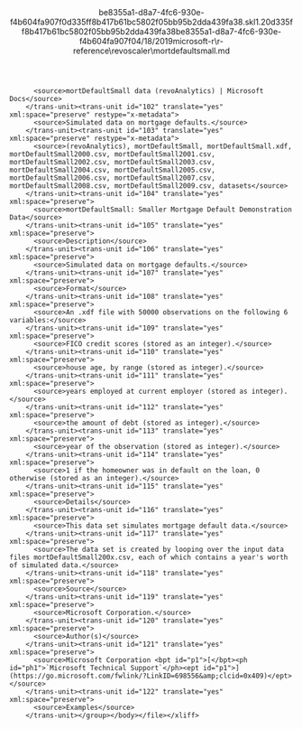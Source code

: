 <?xml version="1.0"?><xliff version="1.2" xmlns="urn:oasis:names:tc:xliff:document:1.2" xmlns:xsi="http://www.w3.org/2001/XMLSchema-instance" xsi:schemaLocation="urn:oasis:names:tc:xliff:document:1.2 xliff-core-1.2-transitional.xsd"><file datatype="xml" original="mortdefaultsmall.md" source-language="en-US" target-language="en-US"><header><tool tool-id="mdxliff" tool-name="mdxliff" tool-version="1.0-d1654b2" tool-company="Microsoft" /><xliffext:skl_file_name xmlns:xliffext="urn:microsoft:content:schema:xliffextensions">be8355a1-d8a7-4fc6-930e-f4b604fa907f0d335ff8b417b61bc5802f05bb95b2dda439fa38.skl</xliffext:skl_file_name><xliffext:version xmlns:xliffext="urn:microsoft:content:schema:xliffextensions">1.2</xliffext:version><xliffext:ms.openlocfilehash xmlns:xliffext="urn:microsoft:content:schema:xliffextensions">0d335ff8b417b61bc5802f05bb95b2dda439fa38</xliffext:ms.openlocfilehash><xliffext:ms.sourcegitcommit xmlns:xliffext="urn:microsoft:content:schema:xliffextensions">be8355a1-d8a7-4fc6-930e-f4b604fa907f</xliffext:ms.sourcegitcommit><xliffext:ms.lasthandoff xmlns:xliffext="urn:microsoft:content:schema:xliffextensions">04/18/2019</xliffext:ms.lasthandoff><xliffext:ms.openlocfilepath xmlns:xliffext="urn:microsoft:content:schema:xliffextensions">microsoft-r\r-reference\revoscaler\mortdefaultsmall.md</xliffext:ms.openlocfilepath></header><body><group id="content" extype="content"><trans-unit id="101" translate="yes" xml:space="preserve" restype="x-metadata">
          <source>mortDefaultSmall data (revoAnalytics) | Microsoft Docs</source>
        </trans-unit><trans-unit id="102" translate="yes" xml:space="preserve" restype="x-metadata">
          <source>Simulated data on mortgage defaults.</source>
        </trans-unit><trans-unit id="103" translate="yes" xml:space="preserve" restype="x-metadata">
          <source>(revoAnalytics), mortDefaultSmall, mortDefaultSmall.xdf, mortDefaultSmall2000.csv, mortDefaultSmall2001.csv, mortDefaultSmall2002.csv, mortDefaultSmall2003.csv, mortDefaultSmall2004.csv, mortDefaultSmall2005.csv, mortDefaultSmall2006.csv, mortDefaultSmall2007.csv, mortDefaultSmall2008.csv, mortDefaultSmall2009.csv, datasets</source>
        </trans-unit><trans-unit id="104" translate="yes" xml:space="preserve">
          <source>mortDefaultSmall: Smaller Mortgage Default Demonstration Data</source>
        </trans-unit><trans-unit id="105" translate="yes" xml:space="preserve">
          <source>Description</source>
        </trans-unit><trans-unit id="106" translate="yes" xml:space="preserve">
          <source>Simulated data on mortgage defaults.</source>
        </trans-unit><trans-unit id="107" translate="yes" xml:space="preserve">
          <source>Format</source>
        </trans-unit><trans-unit id="108" translate="yes" xml:space="preserve">
          <source>An .xdf file with 50000 observations on the following 6 variables:</source>
        </trans-unit><trans-unit id="109" translate="yes" xml:space="preserve">
          <source>FICO credit scores (stored as an integer).</source>
        </trans-unit><trans-unit id="110" translate="yes" xml:space="preserve">
          <source>house age, by range (stored as integer).</source>
        </trans-unit><trans-unit id="111" translate="yes" xml:space="preserve">
          <source>years employed at current employer (stored as integer).</source>
        </trans-unit><trans-unit id="112" translate="yes" xml:space="preserve">
          <source>the amount of debt (stored as integer).</source>
        </trans-unit><trans-unit id="113" translate="yes" xml:space="preserve">
          <source>year of the observation (stored as integer).</source>
        </trans-unit><trans-unit id="114" translate="yes" xml:space="preserve">
          <source>1 if the homeowner was in default on the loan, 0 otherwise (stored as an integer).</source>
        </trans-unit><trans-unit id="115" translate="yes" xml:space="preserve">
          <source>Details</source>
        </trans-unit><trans-unit id="116" translate="yes" xml:space="preserve">
          <source>This data set simulates mortgage default data.</source>
        </trans-unit><trans-unit id="117" translate="yes" xml:space="preserve">
          <source>The data set is created by looping over the input data files mortDefaultSmall200x.csv, each of which contains a year's worth of simulated data.</source>
        </trans-unit><trans-unit id="118" translate="yes" xml:space="preserve">
          <source>Source</source>
        </trans-unit><trans-unit id="119" translate="yes" xml:space="preserve">
          <source>Microsoft Corporation.</source>
        </trans-unit><trans-unit id="120" translate="yes" xml:space="preserve">
          <source>Author(s)</source>
        </trans-unit><trans-unit id="121" translate="yes" xml:space="preserve">
          <source>Microsoft Corporation <bpt id="p1">[</bpt><ph id="ph1">`Microsoft Technical Support`</ph><ept id="p1">](https://go.microsoft.com/fwlink/?LinkID=698556&amp;clcid=0x409)</ept></source>
        </trans-unit><trans-unit id="122" translate="yes" xml:space="preserve">
          <source>Examples</source>
        </trans-unit></group></body></file></xliff>